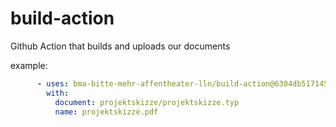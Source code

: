 # build-action
Github Action that builds and uploads our documents

example:

```yml
      - uses: bma-bitte-mehr-affentheater-lln/build-action@6304db5171459cf26326547852a42ce99940ce85
        with:
          document: projektskizze/projektskizze.typ
          name: projektskizze.pdf
```
